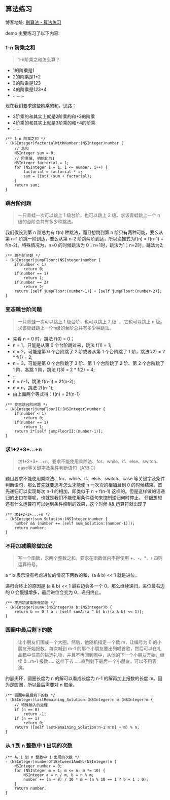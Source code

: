 ## 算法练习

博客地址: [刷算法 - 算法练习](https://www.jianshu.com/p/f56df9cea830)

demo 主要练习了以下内容: 


### 1-n 阶乘之和
> 1-n阶乘之和怎么算？

- 1的阶乘是1
- 2的阶乘是1*2
- 3的阶乘是1*2*3
- 4的阶乘是1*2*3*4
- .........

现在我们要求这些阶乘的和。思路：

- 3阶乘的和其实上就是2阶乘的和+3的阶乘
- 4阶乘的和其实上就是3阶乘的和+4的阶乘
- .......

```
/** 1-n 阶乘之和 */
- (NSInteger)factorialWithNumber:(NSInteger)number {
    // 总和
    NSInteger sum = 0;
    // 阶乘值, 初始化为1
    NSInteger factorial = 1;
    for (NSInteger i = 1; i <= number; i++) {
        factorial = factorial * i;
        sum = (int) (sum + factorial);
    }
    return sum;
}
```

### 跳台阶问题
> 一只青蛙一次可以跳上 1 级台阶，也可以跳上 2 级。求该青蛙跳上一个 n 级的台阶总共有多少种跳法。

我们假设到第 n 阶总共有 f(n) 种跳法，而且想跳到第 n 阶只有两种可能，要么从第 n-1 阶跳一阶到达，要么从第 n-2 阶跳两阶到达，所以递推式为f(n) = f(n-1) + f(n-2)。特殊情况为，n=0 的时候跳法为 0；n=1时，跳法为1；n=2时，跳法为2;


```
/** 跳台阶问题 */
- (NSInteger)jumpFloor:(NSInteger)number {
    if(number < 1)
        return 0;
    if(number == 1)
        return 1;
    if(number == 2)
        return 2;
    return [self jumpFloor:(number-1)] + [self jumpFloor:(number-2)];
}
```

### 变态跳台阶问题

> 一只青蛙一次可以跳上 1 级台阶，也可以跳上 2 级……它也可以跳上 n 级。求该青蛙跳上一个n级的台阶总共有多少种跳法。


- 先看 n = 0 时，跳法 f(0) = 0；
- n = 1，只能是从第 0 个台阶跳过来，跳法 f(1) = 1;
- n = 2，可能是第 0 个台阶跳了 2 阶或者从第 1 个台阶跳了 1 阶，跳法f(2) = 2 * f(1) = 2;
- n = 3，可能是第 0 个台阶跳了 3 阶、第 1 个台阶跳了 2 阶、第 2 个台阶跳了 1 阶、各跳 1 阶，跳法 f(3) = 2 * f(2) = 4;
- ...
- n = n-1，跳法 f(n-1) = 2f(n-2);
- n = n，跳法 2f(n-1);
- 由上面两个等式得：f(n) = 2f(n-1)

```
/** 变态跳台阶问题 */
- (NSInteger)jumpFloorII:(NSInteger)number {
    if(number < 1)
        return 0;
    if(number == 1)
        return 1;
    return 2*[self jumpFloorII:(number-1)];
}
```

### 求1+2+3+...+n
> 求1+2+3+...+n，要求不能使用乘除法、for、while、if、else、switch、case等关键字及条件判断语句（A?B:C）

题目要求不能使用乘除法、for、while、if、else、switch、case 等关键字及条件判断语句，那么首先就要思考怎么才能使 n 一次次的相加且到 0 的时候结束。首先递归可以实现每次 n-1 的相加，即类似于 n + f(n-1) 这样的。但是这样做的话递归的出口在哪呢，也就是我们不能使用条件语句来控制递归何时停止。
仔细想想还有什么运算符可以达到条件控制的效果，这个时候 && 运算符就出现了

```
/** 求1+2+3+...+n */
- (NSInteger)sum_Solution:(NSInteger)number {
    number && (number += [self sum_Solution:(number-1)]);
    return number;
}
```

### 不用加减乘除做加法

> 写一个函数，求两个整数之和，要求在函数体内不得使用 +、-、*、/ 四则运算符号。

a ^ b 表示没有考虑进位的情况下两数的和，(a & b) << 1 就是进位。

递归会终止的原因是 (a & b) << 1 最右边会多一个 0，那么继续递归，进位最右边的 0 会慢慢增多，最后进位会变为 0，递归终止。

```
/** 不用加减乘除做加法 */
- (NSInteger)sumA:(NSInteger)a b:(NSInteger)b {
    return b == 0 ? a : [self sumA:(a ^ b) b:((a & b) << 1)];
}
```

### 圆圈中最后剩下的数

> 让小朋友们围成一个大圈。然后，他随机指定一个数 m，让编号为 0 的小朋友开始报数。每次喊到 m-1 的那个小朋友要出列唱首歌，然后可以在礼品箱中任意的挑选礼物，并且不再回到圈中，从他的下一个小朋友开始，继续 0...m-1 报数 .... 这样下去 .... 直到剩下最后一个小朋友，可以不用表演。

约瑟夫环，圆圈长度为 n 的解可以看成长度为 n-1 的解再加上报数的长度 m。因为是圆圈，所以最后需要对 n 取余。

```
/** 圆圈中最后剩下的数 */
- (NSInteger)lastRemaining_Solution:(NSInteger)n m:(NSInteger)m {
    // 特殊输入的处理
    if (n == 0)
        return -1;
    if (n == 1)
        return 0;
    return ([self lastRemaining_Solution:n-1 m:m] + m) % n;
}
```

### 从 1 到 n 整数中 1 出现的次数

```
/** 从 1 到 n 整数中 1 出现的次数 */
- (NSInteger)numberOf1Between1AndN:(NSInteger)n {
    NSInteger number = 0;
    for (NSInteger m = 1; m <= n; m *= 10) {
        NSInteger a = n / m, b = n % m;
        number += (a + 8) / 10 * m + (a % 10 == 1 ? b + 1 : 0);
    }
    return number;
}
```

